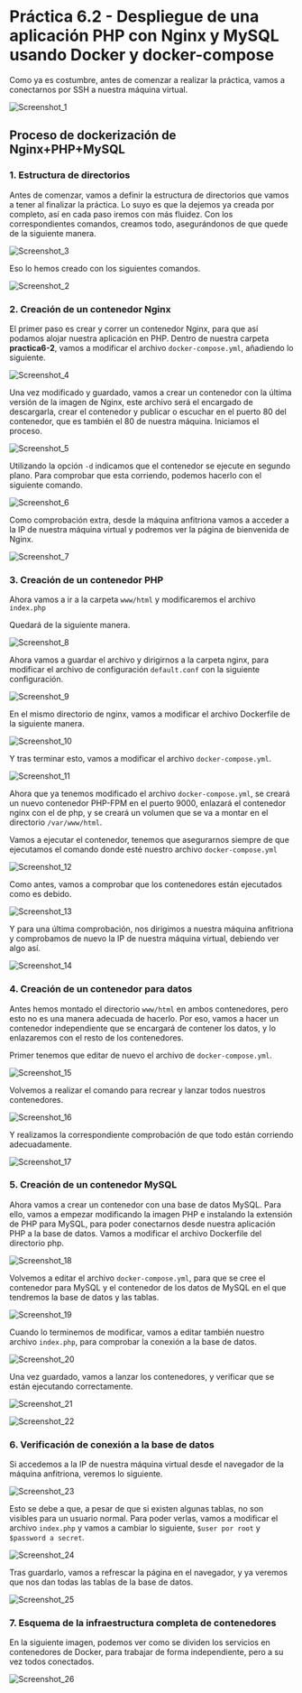 # Práctica 6.2 - Despliegue de una aplicación PHP con Nginx y MySQL usando Docker y docker-compose

Como ya es costumbre, antes de comenzar a realizar la práctica, vamos a conectarnos por SSH a nuestra máquina virtual.

![Screenshot_1](../assets/images/Practica%206.2/Screenshot_1.png) 

## Proceso de dockerización de Nginx+PHP+MySQL

### 1. Estructura de directorios

Antes de comenzar, vamos a definir la estructura de directorios que vamos a tener al finalizar la práctica. Lo suyo es que la dejemos ya creada por completo, así en cada paso iremos con más fluidez. Con los correspondientes comandos, creamos todo, asegurándonos de que quede de la siguiente manera.

![Screenshot_3](../assets/images/Practica%206.2/Screenshot_3.png) 

Eso lo hemos creado con los siguientes comandos.

![Screenshot_2](../assets/images/Practica%206.2/Screenshot_2.png) 

### 2. Creación de un contenedor Nginx

El primer paso es crear y correr un contenedor Nginx, para que así podamos alojar nuestra aplicación en PHP. Dentro de nuestra carpeta **practica6-2**, vamos a modificar el archivo `docker-compose.yml`, añadiendo lo siguiente.

![Screenshot_4](../assets/images/Practica%206.2/Screenshot_4.png) 

Una vez modificado y guardado, vamos a crear un contenedor con la última versión de la imagen de Nginx, este archivo será el encargado de descargarla, crear el contenedor y publicar o escuchar en el puerto 80 del contenedor, que es también el 80 de nuestra máquina. Iniciamos el proceso.

![Screenshot_5](../assets/images/Practica%206.2/Screenshot_5.png) 

Utilizando la opción `-d` indicamos que el contenedor se ejecute en segundo plano. Para comprobar que esta corriendo, podemos hacerlo con el siguiente comando.

![Screenshot_6](../assets/images/Practica%206.2/Screenshot_6.png) 

Como comprobación extra, desde la máquina anfitriona vamos a acceder a la IP de nuestra máquina virtual y podremos ver la página de bienvenida de Nginx.

![Screenshot_7](../assets/images/Practica%206.2/Screenshot_7.png) 

### 3. Creación de un contenedor PHP

Ahora vamos a ir a la carpeta `www/html` y modificaremos el archivo `index.php`

Quedará de la siguiente manera.

![Screenshot_8](../assets/images/Practica%206.2/Screenshot_8.png) 

Ahora vamos a guardar el archivo y dirigirnos a la carpeta nginx, para modificar el archivo de configuración `default.conf` con la siguiente configuración.

![Screenshot_9](../assets/images/Practica%206.2/Screenshot_9.png) 

En el mismo directorio de nginx, vamos a modificar el archivo Dockerfile de la siguiente manera.

![Screenshot_10](../assets/images/Practica%206.2/Screenshot_10.png) 

Y tras terminar esto, vamos a modificar el archivo `docker-compose.yml`.

![Screenshot_11](../assets/images/Practica%206.2/Screenshot_11.png)

Ahora que ya tenemos modificado el archivo `docker-compose.yml`, se creará un nuevo contenedor PHP-FPM en el puerto 9000, enlazará el contenedor nginx con el de php, y se creará un volumen que se va a montar en el directorio `/var/www/html`.

Vamos a ejecutar el contenedor, tenemos que asegurarnos siempre de que ejecutamos el comando donde esté nuestro archivo `docker-compose.yml`

![Screenshot_12](../assets/images/Practica%206.2/Screenshot_12.png)

Como antes, vamos a comprobar que los contenedores están ejecutados como es debido.

![Screenshot_13](../assets/images/Practica%206.2/Screenshot_13.png)

Y para una última comprobación, nos dirigimos a nuestra máquina anfitriona y comprobamos de nuevo la IP de nuestra máquina virtual, debiendo ver algo así.

![Screenshot_14](../assets/images/Practica%206.2/Screenshot_14.png)

### 4. Creación de un contenedor para datos

Antes hemos montado el directorio `www/html` en ambos contenedores, pero esto no es una manera adecuada de hacerlo. Por eso, vamos a hacer un contenedor independiente que se encargará de contener los datos, y lo enlazaremos con el resto de los contenedores.

Primer tenemos que editar de nuevo el archivo de `docker-compose.yml`.

![Screenshot_15](../assets/images/Practica%206.2/Screenshot_15.png)

Volvemos a realizar el comando para recrear y lanzar todos nuestros contenedores.

![Screenshot_16](../assets/images/Practica%206.2/Screenshot_16.png)

Y realizamos la correspondiente comprobación de que todo están corriendo adecuadamente.

![Screenshot_17](../assets/images/Practica%206.2/Screenshot_17.png)

### 5. Creación de un contenedor MySQL

Ahora vamos a crear un contenedor con una base de datos MySQL. Para ello, vamos a empezar modificando la imagen PHP e instalando la extensión de PHP para MySQL, para poder conectarnos desde nuestra aplicación PHP a la base de datos. Vamos a modificar el archivo Dockerfile del directorio php.

![Screenshot_18](../assets/images/Practica%206.2/Screenshot_18.png)

Volvemos a editar el archivo `docker-compose.yml`, para que se cree el contenedor para MySQL y el contenedor de los datos de MySQL en el que tendremos la base de datos y las tablas.

![Screenshot_19](../assets/images/Practica%206.2/Screenshot_19.png)

Cuando lo terminemos de modificar, vamos a editar también nuestro archivo `index.php`, para comprobar la conexión a la base de datos.

![Screenshot_20](../assets/images/Practica%206.2/Screenshot_20.png)

Una vez guardado, vamos a lanzar los contenedores, y verificar que se están ejecutando correctamente.

![Screenshot_21](../assets/images/Practica%206.2/Screenshot_21.png)

![Screenshot_22](../assets/images/Practica%206.2/Screenshot_22.png)

### 6. Verificación de conexión a la base de datos

Si accedemos a la IP de nuestra máquina virtual desde el navegador de la máquina anfitriona, veremos lo siguiente.

![Screenshot_23](../assets/images/Practica%206.2/Screenshot_23.png)

Esto se debe a que, a pesar de que si existen algunas tablas, no son visibles para un usuario normal. Para poder verlas, vamos a modificar el archivo `index.php` y vamos a cambiar lo siguiente, `$user por root` y `$password a secret`.

![Screenshot_24](../assets/images/Practica%206.2/Screenshot_24.png)

Tras guardarlo, vamos a refrescar la página en el navegador, y ya veremos que nos dan todas las tablas de la base de datos.

![Screenshot_25](../assets/images/Practica%206.2/Screenshot_25.png)

### 7. Esquema de la infraestructura completa de contenedores

En la siguiente imagen, podemos ver como se dividen los servicios en contenedores de Docker, para trabajar de forma independiente, pero a su vez todos conectados.

![Screenshot_26](../assets/images/Practica%206.2/Screenshot_26.jpg)